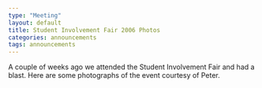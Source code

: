 ```yaml
---
type: "Meeting"
layout: default
title: Student Involvement Fair 2006 Photos
categories: announcements
tags: announcements
---
```

A couple of weeks ago we attended the Student Involvement Fair and had a blast.
Here are some photographs of the event courtesy of Peter.

<!-- FIXME -->

<!-- [![](/sites/default/files/DSCF4855.thumbnail.JPG)](/sites/default/files/DSCF4855.JPG "Former ntSig president and current vice-president Anthony Nedolast receives a peace offering of a Ubuntu disc.")

[![](/sites/default/files/DSCF4856.thumbnail.JPG)](/sites/default/files/DSCF4856.JPG "Anthony shows off his Ubuntu CD and his soda-stained pants.")

[![](/sites/default/files/DSCF4857.thumbnail.JPG)](/sites/default/files/DSCF4857.JPG "Jim, Alex, and Tom discussion important issues.")

[![](/sites/default/files/DSCF4858.thumbnail.JPG)](/sites/default/files/DSCF4858.JPG "This is the wonderful banner Peter made for the Involvement Fair. Go Peter!")

[![](/sites/default/files/DSCF4859.thumbnail.JPG)](/sites/default/files/DSCF4859.JPG "You can see our mailing list sign up sheet, The Open Source Definition, an OpenOffice.org pamphlet, and free Ubuntu discs.")

[![](/sites/default/files/DSCF4860.thumbnail.JPG)](/sites/default/files/DSCF4860.JPG "Alex offers Jim a Tootsie-Roll-Pop.")

[![](/sites/default/files/DSCF4861.thumbnail.JPG)](/sites/default/files/DSCF4861.JPG "Jim and Alex look for something across the path.")

[![](/sites/default/files/DSCF4862.thumbnail.JPG)](/sites/default/files/DSCF4862.JPG "Here's a look at the Microsoft-sponsored ntSig booth next to us. You can see their new president, Matt Nedrich.")

[![](/sites/default/files/DSCF4865.thumbnail.JPG)](/sites/default/files/DSCF4865.JPG "Alex, Matt, and Paul discuss OSUOSS/ntSig partnerships.")

[![](/sites/default/files/DSCF4866.thumbnail.JPG)](/sites/default/files/DSCF4866.JPG "Paul shudders inside as Matt's withered claw envelops his hand in a dark embrace.")

[![](/sites/default/files/DSCF4867.thumbnail.JPG)](/sites/default/files/DSCF4867.JPG "ntSig vice-president Andrew Nedolast cries inside as nobody visits his booth.")

[![](/sites/default/files/DSCF4872.thumbnail.JPG)](/sites/default/files/DSCF4872.JPG "It was a wet and cold day; Tom and Peter hold out for sun.")

[![](/sites/default/files/DSCF4873.thumbnail.JPG)](/sites/default/files/DSCF4873.JPG "It is still wet and cold.")

[![](/sites/default/files/DSCF4874.thumbnail.JPG)](/sites/default/files/DSCF4874.JPG "I have no comment for this.")

[![](/sites/default/files/DSCF4876.thumbnail.JPG)](/sites/default/files/DSCF4876.JPG "Ved and Tom help clean up as we get ready to leave the now deserted Special Interest section")

[![](/sites/default/files/DSCF4877.thumbnail.JPG)](/sites/default/files/DSCF4877.JPG "Here is the final picture of the great banner Peter made. It was too soaked to survive. We will miss it.") -->
